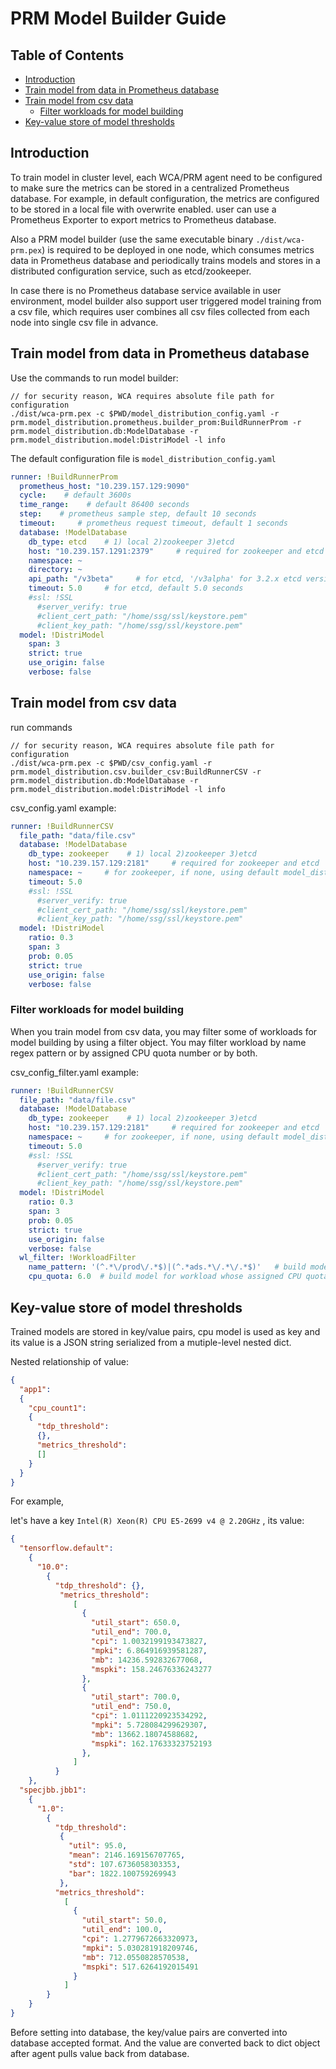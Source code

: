 # PRM Model Builder Guide

## Table of Contents

- [Introduction](#Introduction)
- [Train model from data in Prometheus database](#Train-model-from-data-in-Prometheus-database)
- [Train model from csv data](#Train-model-from-csv-data)
  - [Filter workloads for model building](#Filter-workloads-for-model-building)
- [Key-value store of model thresholds](#Key-value-store-of-model-thresholds)

## Introduction

To train model in cluster level, each WCA/PRM agent need to be configured to make sure the metrics can be stored in a centralized 
Prometheus database. For example, in default configuration, the metrics are configured to be stored in a local file with 
overwrite enabled. user can use a Prometheus Exporter to export metrics to Prometheus database.  

Also a PRM model builder (use the same executable binary `./dist/wca-prm.pex`) is required to be deployed in one node, which consumes metrics 
data in Prometheus database and periodically trains models and stores in a distributed configuration service, such as etcd/zookeeper.

In case there is no Prometheus database service available in user environment, model builder also support user triggered model training from a csv file, which requires user combines all csv files collected from each node into single csv file in advance.
 
## Train model from data in Prometheus database 

Use the commands to run model builder:

```
// for security reason, WCA requires absolute file path for configuration
./dist/wca-prm.pex -c $PWD/model_distribution_config.yaml -r prm.model_distribution.prometheus.builder_prom:BuildRunnerProm -r prm.model_distribution.db:ModelDatabase -r prm.model_distribution.model:DistriModel -l info
```

The default configuration file is ```model_distribution_config.yaml```

```yaml
runner: !BuildRunnerProm
  prometheus_host: "10.239.157.129:9090"
  cycle:    # default 3600s
  time_range:    # default 86400 seconds
  step:    # prometheus sample step, default 10 seconds
  timeout:     # prometheus request timeout, default 1 seconds
  database: !ModelDatabase
    db_type: etcd    # 1) local 2)zookeeper 3)etcd
    host: "10.239.157.1291:2379"     # required for zookeeper and etcd
    namespace: ~
    directory: ~
    api_path: "/v3beta"     # for etcd, '/v3alpha' for 3.2.x etcd version, '/v3beta' or '/v3' for 3.3.x etcd version
    timeout: 5.0     # for etcd, default 5.0 seconds
    #ssl: !SSL 
      #server_verify: true
      #client_cert_path: "/home/ssg/ssl/keystore.pem"
      #client_key_path: "/home/ssg/ssl/keystore.pem"
  model: !DistriModel
    span: 3
    strict: true
    use_origin: false
    verbose: false
```

## Train model from csv data 

run commands

```
// for security reason, WCA requires absolute file path for configuration
./dist/wca-prm.pex -c $PWD/csv_config.yaml -r prm.model_distribution.csv.builder_csv:BuildRunnerCSV -r prm.model_distribution.db:ModelDatabase -r prm.model_distribution.model:DistriModel -l info
```
csv_config.yaml example:

```yaml
runner: !BuildRunnerCSV
  file_path: "data/file.csv"
  database: !ModelDatabase
    db_type: zookeeper    # 1) local 2)zookeeper 3)etcd
    host: "10.239.157.129:2181"     # required for zookeeper and etcd
    namespace: ~     # for zookeeper, if none, using default model_distribution
    timeout: 5.0
    #ssl: !SSL
      #server_verify: true
      #client_cert_path: "/home/ssg/ssl/keystore.pem"
      #client_key_path: "/home/ssg/ssl/keystore.pem"
  model: !DistriModel
    ratio: 0.3
    span: 3
    prob: 0.05
    strict: true
    use_origin: false
    verbose: false
```

### Filter workloads for model building

When you train model from csv data, you may filter some of workloads for model building by using a filter object. 
You may filter workload by name regex pattern or by assigned CPU quota number or by both. 

csv_config_filter.yaml example:

```yaml
runner: !BuildRunnerCSV
  file_path: "data/file.csv"
  database: !ModelDatabase
    db_type: zookeeper    # 1) local 2)zookeeper 3)etcd
    host: "10.239.157.129:2181"     # required for zookeeper and etcd
    namespace: ~     # for zookeeper, if none, using default model_distribution
    timeout: 5.0
    #ssl: !SSL
      #server_verify: true
      #client_cert_path: "/home/ssg/ssl/keystore.pem"
      #client_key_path: "/home/ssg/ssl/keystore.pem"
  model: !DistriModel
    ratio: 0.3
    span: 3
    prob: 0.05
    strict: true
    use_origin: false
    verbose: false
  wl_filter: !WorkloadFilter
    name_pattern: '(^.*\/prod\/.*$)|(^.*ads.*\/.*\/.*$)'   # build model for workload whose name follows given pattern
    cpu_quota: 6.0  # build model for workload whose assigned CPU quota is no less than given value 
```


## Key-value store of model thresholds

Trained models are stored in key/value pairs, cpu model is used as key and its value is a JSON string serialized from a mutiple-level nested dict.

Nested relationship of value:
```json
{
  "app1":
  {
    "cpu_count1":
    {
      "tdp_threshold":
      {},
      "metrics_threshold":
      []
    }
  }
}
```
For example,

let's have a key ```Intel(R) Xeon(R) CPU E5-2699 v4 @ 2.20GHz``` , its value:
```json
{
  "tensorflow.default":
    {
      "10.0": 
        {
          "tdp_threshold": {},
           "metrics_threshold":
              [
                {
                  "util_start": 650.0,
                  "util_end": 700.0,
                  "cpi": 1.0032199193473827,
                  "mpki": 6.864916939581287,
                  "mb": 14236.592832677068,
                  "mspki": 158.24676336243277
                },
                {
                  "util_start": 700.0,
                  "util_end": 750.0,
                  "cpi": 1.0111220923534292,
                  "mpki": 5.728084299629307,
                  "mb": 13662.18074588682,
                  "mspki": 162.17633323752193
                },
              ]
          }
    },
  "specjbb.jbb1": 
    {
      "1.0":
        {
          "tdp_threshold":
           {
             "util": 95.0,
             "mean": 2146.169156707765,
             "std": 107.6736058303353,
             "bar": 1822.100759269943
           },
          "metrics_threshold": 
            [
              {
                "util_start": 50.0,
                "util_end": 100.0,
                "cpi": 1.2779672663320973,
                "mpki": 5.030281918209746,
                "mb": 712.0550828570538,
                "mspki": 517.6264192015491
              }
            ]
        }
    }
}
```
Before setting into database, the key/value pairs are converted into database accepted format. And the value are converted back to dict object after agent pulls value back from database.
